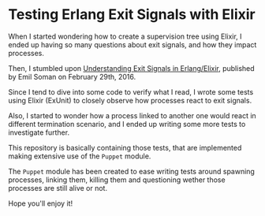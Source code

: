 # Testing Erlang Exit Signals with Elixir
When I started wondering how to create a supervision tree using Elixir, I ended up having so many questions about exit signals, and how they impact processes.

Then, I stumbled upon [Understanding Exit Signals in Erlang/Elixir](http://crypt.codemancers.com/posts/2016-01-24-understanding-exit-signals-in-erlang-slash-elixir/), published by Emil Soman on February 29th, 2016.

Since I tend to dive into some code to verify what I read, I wrote some tests using Elixir (ExUnit) to closely observe how processes react to exit signals.

Also, I started to wonder how a process linked to another one would react in different termination scenario, and I ended up writing some more tests to investigate further.

This repository is basically containing those tests, that are implemented making extensive use of the `Puppet` module.

The `Puppet` module has been created to ease writing tests around spawning processes, linking them, killing them and questioning wether those processes are still alive or not.

Hope you'll enjoy it!

